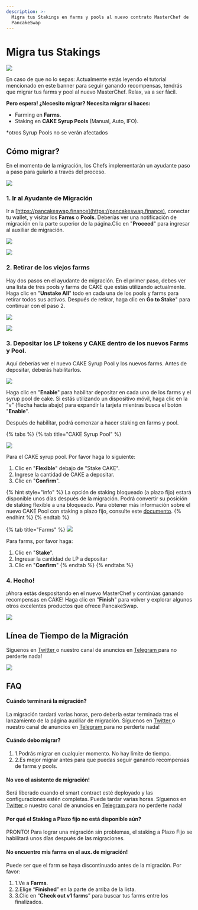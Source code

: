 ```yaml
---
description: >-
  Migra tus Stakings en farms y pools al nuevo contrato MasterChef de
  PancakeSwap
---
```


# Migra tus Stakings



![](<../../.gitbook/assets/migration pre heat.png>)

En caso de que no lo sepas: Actualmente estás leyendo el tutorial mencionado en este banner para seguir ganando recompensas, tendrás que migrar tus farms y pool al nuevo MasterChef. Relax, va a ser fácil.&#x20;

**Pero espera! ¿Necesito migrar? Necesita migrar si haces:**

* Farming en **Farms**.
* Staking en **CAKE Syrup Pools** (Manual, Auto, IFO).

\*otros Syrup Pools no se verán afectados

## Cómo migrar? <a href="#how-to-migrate" id="how-to-migrate"></a>

En el momento de la migración, los Chefs implementarán un ayudante paso a paso para guiarlo a través del proceso.

![](https://1397868517-files.gitbook.io/\~/files/v0/b/gitbook-x-prod.appspot.com/o/spaces%2F-MHREX7DHcljbY5IkjgJ-1972196547%2Fuploads%2FRHR6J38gksMrGCDdx3nD%2Fmigration-helper-overview.png?alt=media\&token=25e36b18-895d-4468-97dd-e8c52ef4a0e5)

### 1. Ir al Ayudante de Migración <a href="#1.-look-for-the-migration-helper" id="1.-look-for-the-migration-helper"></a>

Ir a [https://pancakeswap.finance](https://pancakeswap.finance), conectar tu wallet, y visitar  los **Farms** o **Pools**. Deberías ver una notificación de migración en la parte superior de la página.​​Clic en "**Proceed**" para ingresar al auxiliar de migración.

![](https://1397868517-files.gitbook.io/\~/files/v0/b/gitbook-x-prod.appspot.com/o/spaces%2F-MHREX7DHcljbY5IkjgJ-1972196547%2Fuploads%2FROWbF1rqT1bXk883dzfO%2Fmigration-helper-steps-guide-2.png?alt=media\&token=a89beb0c-4cc1-4503-a9c4-92c42678981d)

![](https://1397868517-files.gitbook.io/\~/files/v0/b/gitbook-x-prod.appspot.com/o/spaces%2F-MHREX7DHcljbY5IkjgJ-1972196547%2Fuploads%2F9wOiTUoXPpiziOEmZpQd%2Fmigration-helper-steps-guide-1.png?alt=media\&token=63b6665d-138d-4836-b405-e05b20e455db)

### 2. Retirar de los viejos farms <a href="#2.-unstake-from-the-old-farms" id="2.-unstake-from-the-old-farms"></a>

Hay dos pasos en el ayudante de migración. En el primer paso, debes ver una lista de tres pools y farms de CAKE que estás utilizando actualmente. Haga clic en "**Unstake All**"  todo en cada una de los pools y farms para retirar todos sus activos. Después de retirar, haga clic en **Go to Stake**" para continuar con el paso 2.

![](https://1397868517-files.gitbook.io/\~/files/v0/b/gitbook-x-prod.appspot.com/o/spaces%2F-MHREX7DHcljbY5IkjgJ-1972196547%2Fuploads%2FAdm1YEa81rbLvxBgKaCJ%2Fmigration-helper-steps-guide-4.png?alt=media\&token=c5d248de-5570-4105-b418-fede3315543f)

![](https://1397868517-files.gitbook.io/\~/files/v0/b/gitbook-x-prod.appspot.com/o/spaces%2F-MHREX7DHcljbY5IkjgJ-1972196547%2Fuploads%2FJ6TqkInRBW46CgEe333c%2Fmigration-helper-steps-guide-3.png?alt=media\&token=5d8d24dc-a032-4cb0-92a2-28bc5bcb0059)

### 3. Depositar los LP tokens y CAKE dentro de los nuevos Farms y Pool. <a href="#3.-stake-your-lp-tokens-and-cake-into-the-new-farms-and-pools." id="3.-stake-your-lp-tokens-and-cake-into-the-new-farms-and-pools."></a>

Aquí deberías ver el nuevo CAKE Syrup Pool y los nuevos farms. Antes de depositar, deberás habilitarlos.&#x20;

![](<../../.gitbook/assets/image (183).png>)



Haga clic en "**Enable**" para habilitar depositar en cada uno de los farms y el syrup pool de cake. Si estás utilizando un dispositivo móvil, haga clic en la "v" (flecha hacia abajo) para expandir la tarjeta mientras busca el botón "**Enable**".&#x20;

Después de habilitar, podrá comenzar a hacer staking en farms y pool.&#x20;



{% tabs %}
{% tab title="CAKE Syrup Pool" %}


![](<../../.gitbook/assets/image (182) (1).png>)

Para el CAKE syrup pool. Por favor haga lo siguiente:

1. Clic en "**Flexible**" debajo de "Stake CAKE".
2. Ingrese la cantidad de CAKE a depositar.
3. Clic en "**Confirm**".



{% hint style="info" %}
La opción de staking bloqueado (a plazo fijo) estará disponible unos días después de la migración. Podrá convertir su posición de staking flexible a una bloqueado. Para obtener más información sobre el nuevo CAKE Pool con staking a plazo fijo, consulte este [documento](../../productos/proximamente/nuevo-cake-pool/#staking-a-plazo-fijo).
{% endhint %}
{% endtab %}

{% tab title="Farms" %}
![](<../../.gitbook/assets/image (181) (1).png>)

Para farms, por favor haga:

1. Clic en "**Stake**".
2. Ingresar la cantidad de LP a depositar
3. Clic en "**Confirm**"
{% endtab %}
{% endtabs %}

### 4. Hecho! <a href="#4.-done" id="4.-done"></a>

¡Ahora estás despositando en el nuevo MasterChef y continúas ganando recompensas en CAKE! Haga clic en "**Finish**" para volver y explorar algunos otros excelentes productos que ofrece PancakeSwap.

![](https://1397868517-files.gitbook.io/\~/files/v0/b/gitbook-x-prod.appspot.com/o/spaces%2F-MHREX7DHcljbY5IkjgJ-1972196547%2Fuploads%2FMJ64HDhYxVj1hnI3S0Xb%2Fmigration-helper-steps-guide-9.png?alt=media\&token=9dbb5cde-b170-4c39-9bd0-c6defa1dcacf)

## Línea de Tiempo de la Migración <a href="#migration-timeline" id="migration-timeline"></a>

Síguenos en [Twitter ](https://twitter.com/PancakeSwapES)o nuestro canal de anuncios en [Telegram ](https://t.me/PancakeSwapAnuncios)para no perderte nada!&#x20;

![](<../../.gitbook/assets/en - migration timeline - 1.png>)

## FAQ <a href="#faq" id="faq"></a>

#### **Cuándo terminará la migración?** <a href="#when-will-it-finish" id="when-will-it-finish"></a>

La migración tardará varias horas, pero debería estar terminada tras el lanzamiento de la página auxiliar de migración. Síguenos en [Twitter ](https://twitter.com/PancakeSwapES)o nuestro canal de anuncios en [Telegram ](https://t.me/PancakeSwapAnuncios)para no perderte nada!

#### **Cuándo debo migrar?** <a href="#when-must-i-migrate" id="when-must-i-migrate"></a>

1. 1.Podrás migrar en cualquier momento. No hay límite de tiempo.
2. 2.Es mejor migrar antes para que puedas seguir ganando recompensas de farms y pools.

#### No veo el asistente de migración! <a href="#i-dont-see-the-migration-helper" id="i-dont-see-the-migration-helper"></a>

Será liberado cuando el smart contract esté deployado y las configuraciones estén completas. Puede tardar varias horas. Síguenos en [Twitter ](https://twitter.com/PancakeSwapES)o nuestro canal de anuncios en [Telegram ](https://t.me/PancakeSwapAnuncios)para no perderte nada!

#### Por qué el Staking a Plazo fijo no está disponible aún? <a href="#why-lock-staking-is-not-available" id="why-lock-staking-is-not-available"></a>

PRONTO! Para lograr una migración sin problemas, el staking a Plazo Fijo se habilitará unos días después de las migraciones.

#### No encuentro mis farms en el aux. de migración! <a href="#i-cant-find-my-farms-in-the-migration-helper" id="i-cant-find-my-farms-in-the-migration-helper"></a>

Puede ser que el farm se haya discontinuado antes de la migración. Por favor:

1. 1.Ve a **Farms**.
2. 2.Elige “**Finished**” en la parte de arriba de la lista.
3. 3.Clic en “**Check out v1 farms**” para buscar tus farms entre los finalizados.

